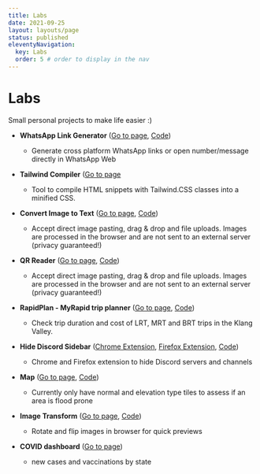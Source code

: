 ```yaml
---
title: Labs
date: 2021-09-25
layout: layouts/page
status: published
eleventyNavigation:
  key: Labs
  order: 5 # order to display in the nav
---
```


# Labs

Small personal projects to make life easier :)

- **WhatsApp Link Generator** ([Go to page](/labs/whatsapp-link-generator), [Code](https://github.com/patrickxchong/patrickxchong.com/blob/main/src/labs/whatsapp-link-generator.njk))

  - Generate cross platform WhatsApp links or open number/message directly in WhatsApp Web

- **Tailwind Compiler** ([Go to page](https://labs.patrickxchong.com/tailwind-compiler)

  - Tool to compile HTML snippets with Tailwind.CSS classes into a minified CSS.

- **Convert Image to Text** ([Go to page](/labs/convert-image-to-text/), [Code](https://github.com/patrickxchong/patrickxchong.com/tree/main/public/labs/convert-image-to-text))

  - Accept direct image pasting, drag & drop and file uploads. Images are processed in the browser and are not sent to an external server (privacy guaranteed!)

- **QR Reader** ([Go to page](/labs/qr/), [Code](https://github.com/patrickxchong/patrickxchong.com/tree/main/public/labs/qr))

  - Accept direct image pasting, drag & drop and file uploads. Images are processed in the browser and are not sent to an external server (privacy guaranteed!)

- **RapidPlan - MyRapid trip planner** ([Go to page](https://rapidplan.patrickxchong.com/), [Code](https://github.com/patrickxchong/patrickxchong.com/tree/main/public/labs/map))

  - Check trip duration and cost of LRT, MRT and BRT trips in the Klang Valley.

- **Hide Discord Sidebar** ([Chrome Extension](https://chrome.google.com/webstore/detail/hide-discord-sidebar/kaaohmdnmbdagpnenakakpkinddjmenp), [Firefox Extension](https://addons.mozilla.org/addon/hide-discord-sidebar/), [Code](https://github.com/patrickxchong/hide-discord-sidebar))

  - Chrome and Firefox extension to hide Discord servers and channels

- **Map** ([Go to page](/labs/map/), [Code](https://github.com/patrickxchong/patrickxchong.com/tree/main/public/labs/map))

  - Currently only have normal and elevation type tiles to assess if an area is flood prone

- **Image Transform** ([Go to page](/labs/image-transform/), [Code](https://github.com/patrickxchong/patrickxchong.com/tree/main/public/labs/image-transform))

  - Rotate and flip images in browser for quick previews

- **COVID dashboard** ([Go to page](https://datastudio.google.com/s/s8gdYST88Js))

  - new cases and vaccinations by state
